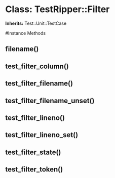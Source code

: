 # Class: TestRipper::Filter
**Inherits:** Test::Unit::TestCase
    




#Instance Methods
## filename() [](#method-i-filename)

## test_filter_column() [](#method-i-test_filter_column)

## test_filter_filename() [](#method-i-test_filter_filename)

## test_filter_filename_unset() [](#method-i-test_filter_filename_unset)

## test_filter_lineno() [](#method-i-test_filter_lineno)

## test_filter_lineno_set() [](#method-i-test_filter_lineno_set)

## test_filter_state() [](#method-i-test_filter_state)

## test_filter_token() [](#method-i-test_filter_token)

